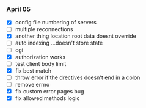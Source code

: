 ### April 05
- [x] config file numbering of servers
- [ ] multiple reconnections
- [x] another thing location root data doesnt override
- [ ] auto indexing ...doesn't store state
- [ ] cgi
- [x] authorization works
- [ ] test client body limit
- [x] fix best match
- [ ] throw error if the drectives doesn't end in a colon
- [ ] remove errno
- [x] fix custom error pages bug
- [x] fix allowed methods logic
